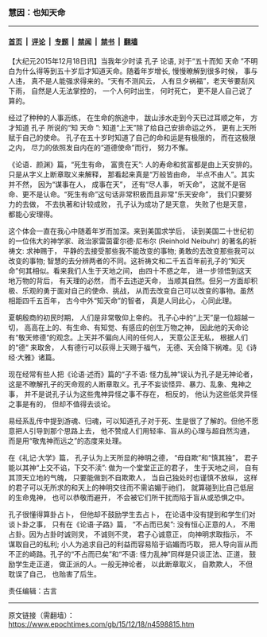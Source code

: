 ### 慧因：也知天命

---

#### [首页](../../../..?n4598815) &nbsp;|&nbsp; [评论](../../../../../epoch-comment?n4598815) &nbsp;|&nbsp; [专题](../../../../../epoch-special?n4598815) &nbsp;|&nbsp; [禁闻](../../../../../epoch-news?n4598815) &nbsp;|&nbsp; [禁书](../../../../../books?n4598815) &nbsp;|&nbsp; [翻墙](https://github.com/gfw-breaker/nogfw/blob/master/README.md?n4598815)


<div class="post_content" id="artbody" itemprop="articleBody">
 <!-- article content begin -->
 <p>
  【大纪元2015年12月18日讯】当我年少时读
  <ok href="https://www.epochtimes.com/gb/tag/%E5%AD%94%E5%AD%90.html">
   孔子
  </ok>
  论语, 对于“五十而知
  <ok href="https://www.epochtimes.com/gb/tag/%E5%A4%A9%E5%91%BD.html">
   天命
  </ok>
  ”不明白为什么得等到五十岁后才知道天命。随着年岁增长, 慢慢暸解到很多时候， 事与人违， 真不是人能强求得来的。“天有不测风云， 人有旦夕祸福”，老天爷要刮风下雨， 自然是人无法掌控的， 一个人何时出生， 何时死亡， 更不是人自己说了算的。
 </p>
 <p>
  经过了种种的人事沥练， 在生命的旅途中， 跋山涉水走到今天已过耳顺之年， 方才知道
  <ok href="https://www.epochtimes.com/gb/tag/%E5%AD%94%E5%AD%90.html">
   孔子
  </ok>
  所说的“知
  <ok href="https://www.epochtimes.com/gb/tag/%E5%A4%A9%E5%91%BD.html">
   天命
  </ok>
  ”: 知道“上天”除了给自己安排命运之外，  更有上天所赋于自己的使命。 孔子在五十岁时知道了自己的命和运是有极限的， 而在这极限之内， 尽力的依照发自内在的“道德使命”而行， 努力不懈。
 </p>
 <p>
  《论语．颜渊》篇，“死生有命， 富贵在天”: 人的寿命和贫富都是由上天安排的。只是从字义上断章取义来解释， 那看起来真是“万般皆由命， 半点不由人”。其实并不然， 因为“谋事在人， 成事在天”， 还有“尽人事， 听天命”， 这就不是宿命、更不是认命。“死生有命”这句话非常积极而且非常“乐天安命”， 我们只要努力的去做， 不去执著和计较成败， 孔子认为成功了是天意， 失败了也是天意， 都能心安理得。
 </p>
 <p>
  这个体会一直在我心中随着年岁而加深。来到美国求学后， 读到美国二十世纪初的一位伟大的神学家、政治家雷茵霍尔德·尼布尔 (Reinhold Neibuhr) 的著名的祈祷文: 求神赐于， 平静的去接受那些我不能改变的事物; 勇敢的去改变那些我可以改变的事物; 智慧的去分辨两者的不同。这祈祷文和二千五百年前孔子的“知天命”何其相似。看来我们人生于天地之间， 由四十不惑之年， 进一步领悟到这天地万物的背后， 有天理的必然， 而不去违逆天命， 当顺其自然。但另一方面却积极、乐观的勇于面对自己的使命、挑战， 从而去改变自己可以改变的事物。虽然相距四千五百年， 古今中外“知天命”的智者， 真是人同此心， 心同此理。
 </p>
 <p>
  夏朝殷商的初民时期， 人们是非常敬仰上帝的。 孔子心中的“上天”是一位超越一切， 高高在上的、有生命、有知觉、有感应的创生万物之神， 因此他的天命论有“敬天修德“的观念。上天并不偏向人间的任何人， 天意公正无私， 根据人们的“德“ 来取舍， 人有德行可以荻得上天赐于福气， 无德、天会降下祸难。见《诗经·大雅》诸篇。
 </p>
 <p>
  现在经常有些人把《论语·述而》篇的“子不语: 怪力乱神”误认为孔子是无神论者， 这是不暸解孔子的天命观的人断章取义。孔子不妄谈怪异、暴力、乱象、鬼神之事， 并不是说孔子认为这些鬼神异怪之事不存在， 相反的， 他认为这些低灵异怪之事是有的， 但却不值得去谈论。
 </p>
 <p>
  易经系乱传中提到游魂、归魂，可以知道孔子对于死、生是很了了解的。但他不愿意把人引导到那个思路上去， 他不赞成人们用轻率、盲从的心理与超自然沟通， 而是用“敬鬼神而远之”的态度来处理。
 </p>
 <p>
  在《礼记·大学》篇， 孔子认为上天所显的神明之德， “毋自欺”和“慎其独”， 君子能以其神“上交不谄，下交不渎”: 做为一个堂堂正正的君子， 生于天地之间， 自有其顶天立地的气魄， 只要能做到不自欺欺人， 当自己独处时也谨慎不放纵， 这样的君子可以无所求的和天上的神明交往而不需谄媚于祂们， 就算碰到比自己低层的生命鬼神， 也可以恭敬而避开， 不会被它们所干扰而陷于盲从或恐惧之中。
 </p>
 <p>
  孔子很懂得算卦占卜， 但他却不鼓励学生去占卜， 在论语中没有提到和学生们对谈卜卦之事， 只有在《论语·子路》篇， “不占而已矣”: 没有恒心正意的人， 不用占卦。因为占卦时诚则灵， 不诚则不灵， 君子心诚意正， 向神明求取指示， 不谋取自己的私利; 小人为追求自己的利益而容易陷于谄媚而巧取， 把人导向盲从而不正的崎路。孔子的“不占而已矣”和“不语: 怪力乱神”同样是只谈正法、正道， 鼓励学生走正道， 做正派的人。一般无神论者， 以此断章取义， 自欺欺人， 不但耽误了自己， 也贻害了后生。
 </p>
 <p>
  责任编辑：古言
 </p>
 <!-- article content end -->
 <div id="below_article_ad">
 </div>
</div>


---

原文链接（需翻墙）：https://www.epochtimes.com/gb/15/12/18/n4598815.htm
